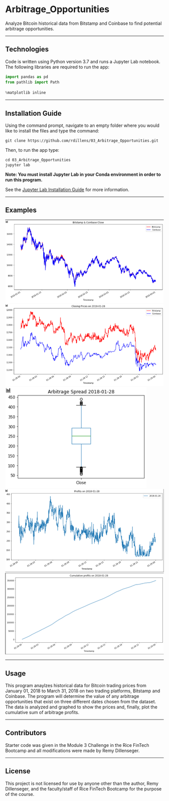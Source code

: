 # Arbitrage_Opportunities
Analyze Bitcoin historical data from Bitstamp and Coinbase to find potential arbitrage opportunities.

---
## Technologies
Code is written using Python version 3.7 and runs a Jupyter Lab notebook. The following libraries are required to run the app:
 ```python
import pandas as pd
from pathlib import Path

%matplotlib inline
```

---
## Installation Guide
Using the command prompt, navigate to an empty folder where you would like to install the files and type the command:
```
git clone https://github.com/rdillens/03_Arbitrage_Opportunities.git
```
Then, to run the app type:
```
cd 03_Arbitrage_Opportunities
jupyter lab
```
**Note: You must install Jupyter Lab in your Conda environment in order to run this program.**

See the [Jupyter Lab Installation Guide](https://jupyterlab.readthedocs.io/en/stable/getting_started/installation.html) for more information.

---
## Examples
 ![close prices](Images/close_prices.png)
 ![early close prices](Images/close_prices_early.png)
 ![early arbitrage spread](Images/arbitrage_spread_early.png)
 ![early arbitrage profits](Images/arbitrage_profits_early.png)
 ![cumulative sum](Images/cumsum.png)

---
## Usage
This program anaylzes historical data for Bitcoin trading prices from January 01, 2018 to March 31, 2018 on two trading platforms, Bitstamp and Coinbase. The program will determine the value of any arbitrage opportunities that exist on three different dates chosen from the dataset. The data is analyzed and graphed to show the prices and, finally, plot the cumulative sum of arbitrage profits.

---
## Contributors
Starter code was given in the Module 3 Challenge in the Rice FinTech Bootcamp and all modifications were made by Remy Dillenseger. 

---
## License
This project is not licensed for use by anyone other than the author, Remy Dillenseger, and the faculty/staff of Rice FinTech Bootcamp for the purpose of the course.